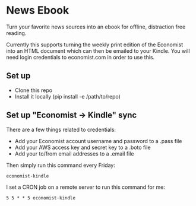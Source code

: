 # News Ebook

Turn your favorite news sources into an ebook for offline,
distraction free reading.

Currently this supports turning the weekly print edition of the Economist
into an HTML document which can then be emailed to your Kindle. You will
need login credentials to economist.com in order to use this.

## Set up

- Clone this repo
- Install it locally (pip install -e /path/to/repo)

## Set up "Economist -> Kindle" sync

There are a few things related to credentials:

- Add your Economist account username and password to a .pass file
- Add your AWS access key and secret key to a .boto file
- Add your to/from email addresses to a .email file

Then simply run this command every Friday:

```economist-kindle```

I set a CRON job on a remote server to run this command for me:

```5 5 * * 5 economist-kindle```
